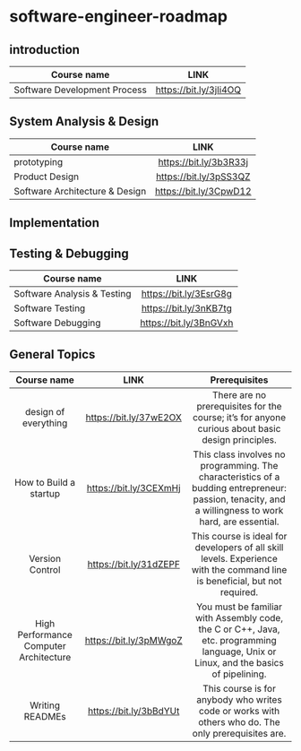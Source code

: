 # software-engineer-roadmap

## introduction
| Course name | LINK |
|----------|:-------------:|
| Software Development Process |    https://bit.ly/3jIi4OQ  |

## System Analysis & Design
| Course name | LINK |
|----------|:-------------:|
| prototyping |    https://bit.ly/3b3R33j  |
| Product Design |    https://bit.ly/3pSS3QZ  |
|Software Architecture & Design  |   https://bit.ly/3CpwD12  |


## Implementation

## Testing & Debugging
| Course name | LINK |
|----------|:-------------:|
| Software Analysis & Testing |    https://bit.ly/3EsrG8g  |
| Software Testing |    https://bit.ly/3nKB7tg  |
|Software Debugging  |   https://bit.ly/3BnGVxh  |


## General Topics
| Course name | LINK | Prerequisites
|:----------------:|:-------------:|:-------------------:|
| design of everything |  https://bit.ly/37wE2OX | There are no prerequisites for the course; it’s for anyone curious about basic design principles.
| How to Build a startup |  https://bit.ly/3CEXmHj | This class involves no programming. The characteristics of a budding entrepreneur: passion, tenacity, and a willingness to work hard, are essential.
| Version Control |  https://bit.ly/31dZEPF | This course is ideal for developers of all skill levels. Experience with the command line is beneficial, but not required.
| High Performance Computer Architecture |  https://bit.ly/3pMWgoZ | You must be familiar with Assembly code, the C or C++, Java, etc. programming language, Unix or Linux, and the basics of pipelining.
| Writing READMEs |  https://bit.ly/3bBdYUt | This course is for anybody who writes code or works with others who do. The only prerequisites are.




